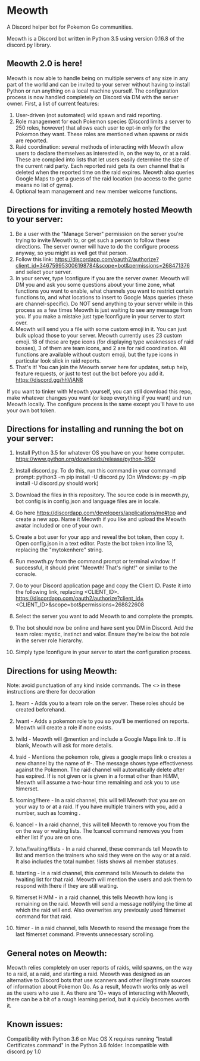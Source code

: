 # Meowth
A Discord helper bot for Pokemon Go communities.

Meowth is a Discord bot written in Python 3.5 using version 0.16.8 of the discord.py library.

## Meowth 2.0 is here! 

Meowth is now able to handle being on multiple servers of any size in any part of the world and can be invited to your server without having to install Python or run anything on a local machine yourself. The configuration process is now handled completely on Discord via DM with the server owner. First, a list of current features:

1. User-driven (not automated) wild spawn and raid reporting.
2. Role management for each Pokemon species (Discord limits a server to 250 roles, however) that allows each user to opt-in only for the Pokemon they want. These roles are mentioned when spawns or raids are reported.
3. Raid coordination: several methods of interacting with Meowth allow users to declare themselves as interested in, on the way to, or at a raid. These are compiled into lists that let users easily determine the size of the current raid party. Each reported raid gets its own channel that is deleted when the reported time on the raid expires. Meowth also queries Google Maps to get a guess of the raid location (no access to the game means no list of gyms).
4. Optional team management and new member welcome functions.

## Directions for inviting a remotely hosted Meowth to your server:
1. Be a user with the "Manage Server" permission on the server you're trying to invite Meowth to, or get such a person to follow these directions. The server owner will have to do the configure process anyway, so you might as well get that person.
2. Follow this link: https://discordapp.com/oauth2/authorize?client_id=346759953006198784&scope=bot&permissions=268471376 and select your server.
3. In your server, type !configure if you are the server owner. Meowth will DM you and ask you some questions about your time zone, what functions you want to enable, what channels you want to restrict certain functions to, and what locations to insert to Google Maps queries (these are channel-specific). Do NOT send anything to your server while in this process as a few times Meowth is just waiting to see any message from you. If you make a mistake just type !configure in your server to start over.
4. Meowth will send you a file with some custom emoji in it. You can just bulk upload those to your server. Meowth currently uses 23 custom emoji. 18 of these are type icons (for displaying type weaknesses of raid bosses), 3 of them are team icons, and 2 are for raid coordination. All functions are available without custom emoji, but the type icons in particular look slick in raid reports.
5. That's it! You can join the Meowth server here for updates, setup help, feature requests, or just to test out the bot before you add it. https://discord.gg/hhVjAN8 

If you want to tinker with Meowth yourself, you can still download this repo, make whatever changes you want (or keep everything if you want) and run Meowth locally. The configure process is the same except you'll have to use your own bot token.

## Directions for installing and running the bot on your server:

1. Install Python 3.5 for whatever OS you have on your home computer. https://www.python.org/downloads/release/python-350/

2. Install discord.py. To do this, run this command in your command prompt: python3 -m pip install -U discord.py
(On Windows: py -m pip install -U discord.py should work)

3. Download the files in this repository. The source code is in meowth.py, bot config is in config.json and language files are in locale.

4. Go here https://discordapp.com/developers/applications/me#top and create a new app. Name it Meowth if you like and upload the 
Meowth avatar included or one of your own. 

5. Create a bot user for your app and reveal the bot token, then copy it. Open config.json in a text editor.  Paste the bot token into line 13, replacing the "mytokenhere" string.

6. Run meowth.py from the command prompt or terminal window. If successful, it should print "Meowth! That's right!" or similar to the 
console.

7. Go to your Discord application page and copy the Client ID. Paste it into the following link, replacing <CLIENT_ID>.
   https://discordapp.com/oauth2/authorize?client_id=<CLIENT_ID>&scope=bot&permissions=268822608 

5. Select the server you want to add Meowth to and complete the prompts.

9. The bot should now be online and have sent you DM in Discord. Add the team roles: mystic, instinct and valor. Ensure they're below the bot role in the server role hierarchy. 

10. Simply type !configure in your server to start the configuration process.

## Directions for using Meowth:
Note: avoid punctuation of any kind inside commands. The <> in these instructions are there for decoration

1. !team <teamname> - Adds you to a team role on the server. These roles should be created beforehand.

2. !want <pokemonname> - Adds a pokemon role to you so you'll be mentioned on reports. Meowth will create a role if none exists.

3. !wild <pokemonname> <location> - Meowth will @mention <pokemonname> and include a Google Maps link to <location>. If <location> is blank, Meowth will ask for more details.

4. !raid <pokemonname> <location> <time remaining> - Mentions the pokemon role, gives a google maps link o creates a new channel by the name of
#<pokemonname>-<location>. The message shows type effectiveness against the Pokemon. The raid channel will automatically delete after <time remaining> has expired. If <time remaining> is not given or is given in a format other than H:MM, Meowth will assume a two-hour time remaining and ask you to use !timerset.

5. !coming/!here - In a raid channel, this will tell Meowth that you are on your way to or at a raid. If you have multiple trainers with you, add a number, such as !coming <number>.

6. !cancel - In a raid channel, this will tell Meowth to remove you from the on the way or waiting lists. The !cancel command removes you from either list if you are on one.

7. !otw/!waiting/!lists - In a raid channel, these commands tell Meowth to list and mention the trainers who said they were on the way
or at a raid. It also includes the total number. !lists shows all member statuses.

8. !starting - in a raid channel, this command tells Meowth to delete the !waiting list for that raid. Meowth will mention the
users and ask them to respond with !here if they are still waiting.

9. !timerset H:MM - in a raid channel, this tells Meowth how long is remaining on the raid. Meowth will send a message notifying
the time at which the raid will end. Also overwrites any previously used !timerset command for that raid.

10. !timer - in a raid channel, tells Meowth to resend the message from the last !timerset command. Prevents unnecessary
scrolling.


## General notes on Meowth:

Meowth relies completely on user reports of raids, wild spawns, on the way to a raid, at a raid, and starting a raid. Meowth
was designed as an alternative to Discord bots that use scanners and other illegitimate sources of information about Pokemon Go.
As a result, Meowth works only as well as the users who use it. As there are 10+ ways of interacting with Meowth, there
can be a bit of a rough learning period, but it quickly becomes worth it.

## Known issues:

Compatibility with Python 3.6 on Mac OS X requires running "Install Certificates.command" in the Python 3.6 folder. Incompatible with discord.py 1.0




